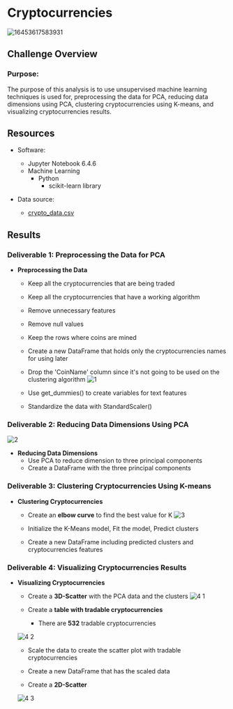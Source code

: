 # Cryptocurrencies
![16453617583931](https://user-images.githubusercontent.com/89308251/159185292-88abe287-31f3-4dda-bf26-2be3414e63ff.jpg)


## Challenge Overview

### Purpose:

   The purpose of this analysis is to use unsupervised machine learning techniques is used for, preprocessing the data for PCA, reducing data dimensions using PCA, 
clustering cryptocurrencies using K-means, and visualizing cryptocurrencies results.   
  
 
## Resources
- Software:
   - Jupyter Notebook 6.4.6
   - Machine Learning
      - Python 
         - scikit-learn library
   
- Data source: 
   - [crypto_data.csv](https://github.com/SYDsCorner/Cryptocurrencies/blob/main/Resources/crypto_data.csv)
   
   
## Results 

### Deliverable 1: Preprocessing the Data for PCA


- **Preprocessing the Data**
   - Keep all the cryptocurrencies that are being traded
   - Keep all the cryptocurrencies that have a working algorithm
   - Remove unnecessary features
   - Remove null values
   - Keep the rows where coins are mined
   - Create a new DataFrame that holds only the cryptocurrencies names for using later
   
   - Drop the 'CoinName' column since it's not going to be used on the clustering algorithm
   ![1](https://user-images.githubusercontent.com/89308251/147378534-24d99c63-ecca-486c-8af5-7dc44f0fe1ae.jpg)
   
   - Use get_dummies() to create variables for text features
   - Standardize the data with StandardScaler()

### Deliverable 2: Reducing Data Dimensions Using PCA

![2](https://user-images.githubusercontent.com/89308251/147378810-f4b7b8e6-43ba-41ce-92cc-11bee6609db1.jpg)

- **Reducing Data Dimensions**
   - Use PCA to reduce dimension to three principal components
   - Create a DataFrame with the three principal components
 
### Deliverable 3: Clustering Cryptocurrencies Using K-means

- **Clustering Cryptocurrencies**
   - Create an **elbow curve** to find the best value for K
   ![3](https://user-images.githubusercontent.com/89308251/147378831-b1b531e2-88d7-4e07-9703-a5666ca2c81f.jpg)
   
   - Initialize the K-Means model, Fit the model, Predict clusters
   - Create a new DataFrame including predicted clusters and cryptocurrencies features

### Deliverable 4: Visualizing Cryptocurrencies Results 

- **Visualizing Cryptocurrencies**
   - Create a **3D-Scatter** with the PCA data and the clusters
   ![4 1](https://user-images.githubusercontent.com/89308251/147378865-0833652b-6379-4548-aa55-8b4a4debf139.jpg)
   
   - Create a **table with tradable cryptocurrencies**
      - There are **532** tradable cryptocurrencies
      
   ![4 2](https://user-images.githubusercontent.com/89308251/147378876-4220d4d1-de8b-495e-9b04-08506c22423f.jpg)
   
   - Scale the data to create the scatter plot with tradable cryptocurrencies
   - Create a new DataFrame that has the scaled data
   
   - Create a **2D-Scatter** 
   
   ![4 3](https://user-images.githubusercontent.com/89308251/147378894-bb695bbe-e82f-4fee-b0d1-be21f1ec8a32.png)



